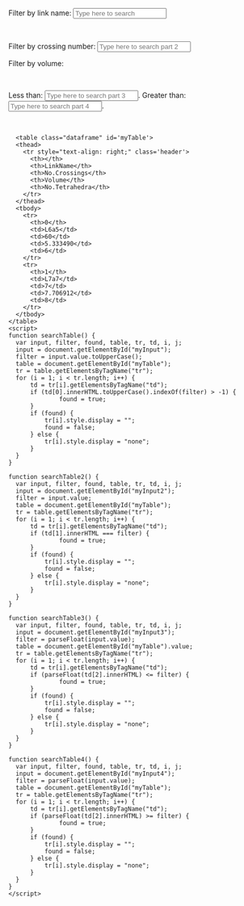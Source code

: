 <html>
<head>
<link rel="stylesheet" href="stylesheet.css">
</head>
  <body>
    <p> Filter by link name: <input id='myInput' onkeyup='searchTable()' type='text' placeholder='Type here to search'> </p> <br>
    <p> Filter by crossing number: <input id='myInput2' onkeyup='searchTable2()' type='text' placeholder='Type here to search part 2'> </p>
    <p> Filter by volume: </p> <br>
    <p> Less than: <input id='myInput3' onkeyup='searchTable3()' type='text' placeholder='Type here to search part 3'>. Greater than: <input id='myInput4' onkeyup='searchTable4()' type='text' placeholder='Type here to search part 4'>. </p>
    <br>
    
      <table class="dataframe" id='myTable'>
      <thead>
        <tr style="text-align: right;" class='header'>
          <th></th>
          <th>LinkName</th>
          <th>No.Crossings</th>
          <th>Volume</th>
          <th>No.Tetrahedra</th>
        </tr>
      </thead>
      <tbody>
        <tr>
          <th>0</th>
          <td>L6a5</td>
          <td>60</td>
          <td>5.333490</td>
          <td>6</td>
        </tr>
        <tr>
          <th>1</th>
          <td>L7a7</td>
          <td>7</td>
          <td>7.706912</td>
          <td>8</td>
        </tr>
      </tbody>
    </table>
    <script>
    function searchTable() {
      var input, filter, found, table, tr, td, i, j;
      input = document.getElementById("myInput");
      filter = input.value.toUpperCase();
      table = document.getElementById("myTable");
      tr = table.getElementsByTagName("tr");
      for (i = 1; i < tr.length; i++) {
          td = tr[i].getElementsByTagName("td");
          if (td[0].innerHTML.toUpperCase().indexOf(filter) > -1) {
                  found = true;
          }
          if (found) {
              tr[i].style.display = "";
              found = false;
          } else {
              tr[i].style.display = "none";
          }
      }
    }
      
    function searchTable2() {
      var input, filter, found, table, tr, td, i, j;
      input = document.getElementById("myInput2");
      filter = input.value;
      table = document.getElementById("myTable");
      tr = table.getElementsByTagName("tr");
      for (i = 1; i < tr.length; i++) {
          td = tr[i].getElementsByTagName("td");
          if (td[1].innerHTML === filter) {
                  found = true;
          }
          if (found) {
              tr[i].style.display = "";
              found = false;
          } else {
              tr[i].style.display = "none";
          }
      }
    }
                                
    function searchTable3() {
      var input, filter, found, table, tr, td, i, j;
      input = document.getElementById("myInput3");
      filter = parseFloat(input.value);
      table = document.getElementById("myTable").value;
      tr = table.getElementsByTagName("tr");
      for (i = 1; i < tr.length; i++) {
          td = tr[i].getElementsByTagName("td");
          if (parseFloat(td[2].innerHTML) <= filter) {
                  found = true;
          }
          if (found) {
              tr[i].style.display = "";
              found = false;
          } else {
              tr[i].style.display = "none";
          }
      }
    }
                                       
    function searchTable4() {
      var input, filter, found, table, tr, td, i, j;
      input = document.getElementById("myInput4");
      filter = parseFloat(input.value);
      table = document.getElementById("myTable");
      tr = table.getElementsByTagName("tr");
      for (i = 1; i < tr.length; i++) {
          td = tr[i].getElementsByTagName("td");
          if (parseFloat(td[2].innerHTML) >= filter) {
                  found = true;
          }
          if (found) {
              tr[i].style.display = "";
              found = false;
          } else {
              tr[i].style.display = "none";
          }
      }
    }
    </script>
  </body>
</html>

